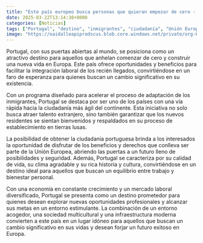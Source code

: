 ```yaml
---
title: "Este país europeo busca personas que quieran empezar de cero - oportunidades, beneficios y una vía rápida a la ciudadanía"
date: 2025-03-22T13:14:38+0000
categories: [Noticias]
tags: ["Portugal", "destino", "inmigrantes", "ciudadanía", "Unión Europea", "oportunidades", "mercado laboral."]
image: "https://oaidalleapiprodscus.blob.core.windows.net/private/org-HKmKxpuNw3Y88lm4EBrIPq0n/user-ZwiCXOggLL8ZNNKE2g7rXFmV/img-OQ35lW0qHiqHP62GLrCCbxkq.png?st=2025-03-22T12%3A14%3A38Z&se=2025-03-22T14%3A14%3A38Z&sp=r&sv=2024-08-04&sr=b&rscd=inline&rsct=image/png&skoid=d505667d-d6c1-4a0a-bac7-5c84a87759f8&sktid=a48cca56-e6da-484e-a814-9c849652bcb3&skt=2025-03-21T20%3A26%3A09Z&ske=2025-03-22T20%3A26%3A09Z&sks=b&skv=2024-08-04&sig=48ybKhjnbi5M8ZQ1/yQBRb6/irSpici4HKSHaorEhK8%3D"
---
```


Portugal, con sus puertas abiertas al mundo, se posiciona como un atractivo destino para aquellos que anhelan comenzar de cero y construir una nueva vida en Europa. Este país ofrece oportunidades y beneficios para facilitar la integración laboral de los recién llegados, convirtiéndose en un faro de esperanza para quienes buscan un cambio significativo en su existencia. 

Con un programa diseñado para acelerar el proceso de adaptación de los inmigrantes, Portugal se destaca por ser uno de los países con una vía rápida hacia la ciudadanía más ágil del continente. Esta iniciativa no solo busca atraer talento extranjero, sino también garantizar que los nuevos residentes se sientan bienvenidos y respaldados en su proceso de establecimiento en tierras lusas. 

La posibilidad de obtener la ciudadanía portuguesa brinda a los interesados la oportunidad de disfrutar de los beneficios y derechos que conlleva ser parte de la Unión Europea, abriendo las puertas a un futuro lleno de posibilidades y seguridad. Además, Portugal se caracteriza por su calidad de vida, su clima agradable y su rica historia y cultura, convirtiéndose en un destino ideal para aquellos que buscan un equilibrio entre trabajo y bienestar personal. 

Con una economía en constante crecimiento y un mercado laboral diversificado, Portugal se presenta como un destino prometedor para quienes desean explorar nuevas oportunidades profesionales y alcanzar sus metas en un entorno estimulante. La combinación de un entorno acogedor, una sociedad multicultural y una infraestructura moderna convierten a este país en un lugar idóneo para aquellos que buscan un cambio significativo en sus vidas y desean forjar un futuro exitoso en Europa.
    